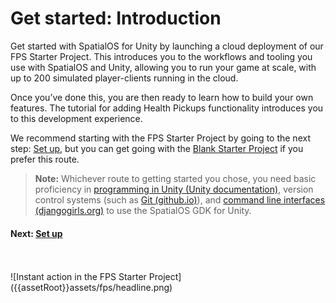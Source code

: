 # Get started: Introduction

Get started with SpatialOS for Unity by launching a cloud deployment of our FPS Starter Project. This introduces you to the workflows and tooling you use with SpatialOS and Unity, allowing you to run your game at scale, with up to 200 simulated player-clients running in the cloud.

Once you’ve done this, you are then ready to learn how to build your own features. The tutorial for adding Health Pickups functionality introduces you to this development experience.

We recommend starting with the FPS Starter Project by going to the next step: [Set up]({{urlRoot}}/content/get-started/set-up.md), but  you can get going with the [Blank Starter Project]({{urlRoot}}/projects/blank/overview) if you prefer this route.

> **Note:** Whichever route to getting started you chose, you need basic proficiency in [programming in Unity (Unity documentation)](https://unity3d.com/programming-in-unity), version control systems (such as [Git (github.io)](https://try.github.io/)), and [command line interfaces (djangogirls.org)](https://tutorial.djangogirls.org/en/intro_to_command_line/) to use the SpatialOS GDK for Unity.

#### Next: [Set up]({{urlRoot}}/content/get-started/set-up.md)
<br/>
<br/>
![Instant action in the FPS Starter Project]({{assetRoot}}assets/fps/headline.png)

